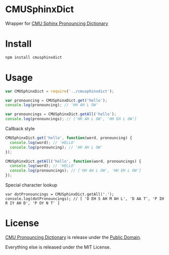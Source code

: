 # CMUSphinxDict

Wrapper for [CMU Sphinx Pronouncing Dictionary](http://svn.code.sf.net/p/cmusphinx/code/trunk/cmudict/sphinxdict/)

# Install

```bash
npm install cmusphinxdict
```

# Usage

```javascript
var CMUSphinxDict = require('../cmusphinxdict');

var pronouncing = CMUSphinxDict.get('hello');
console.log(pronouncing); // 'HH AH L OW'

var pronouncings = CMUSphinxDict.getAll('hello');
console.log(pronouncings); // ['HH AH L OW', 'HH EH L OW']
```

Callback style

```javascript
CMUSphinxDict.get('hello', function(word, pronouncing) {
  console.log(word); // 'HELLO'
  console.log(pronouncing); // 'HH AH L OW'
});

CMUSphinxDict.getAll('hello', function(word, pronouncings) {
  console.log(word); // 'HELLO'
  console.log(pronouncings); // ['HH AH L OW', 'HH EH L OW']
});
```

Special character lookup

```
var dotPronouncings = CMUSphinxDict.getAll('.');
console.log(dotPronouncings); // [ 'D EH S AH M AH L', 'D AA T', 'P IH R IY AH D', 'P OY N T' ]
```

# License

[CMU Pronouncing Dictionary](http://www.speech.cs.cmu.edu/cgi-bin/cmudict) is release under the [Public Domain](http://en.wikipedia.org/wiki/CMU_Pronouncing_Dictionary).

Everything else is released under the MIT License.
